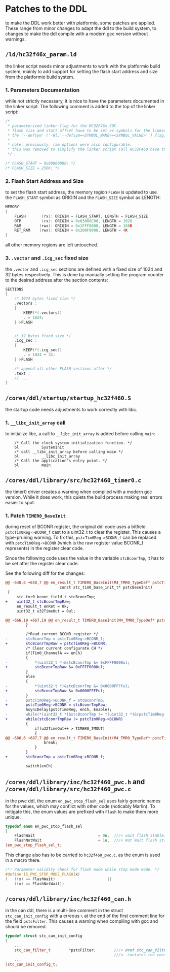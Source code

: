 # Patches to the DDL

to make the DDL work better with platformio, some patches are applied.
These range from minor changes to adapt the ddl to the build system, to changes to make the ddl compile with a modern gcc version without warnings.

## `/ld/hc32f46x_param.ld`

the linker script needs minor adjustments to work with the platformio build system, mainly to add support for setting the flash start address and size from the platformio build system.

### 1. Parameters Documentation

while not strictly necessary, it is nice to have the parameters documented in the linker script.
The following comment is added to the top of the linker script:

```cpp
/*
 * parameterized linker flag for the HC32F46x SOC.
 * flash size and start offset have to be set as symbols for the linker script, using
 * the '--defsym' ('-Wl,'--defsym=<SYMBOL_NAME>=<SYMBOL_VALUE>'') flag.
 *
 * note: previously, ram options were also configurable.
 * this was removed to simplify the linker script (all HC32F460 have the same ram anyway)
 */

/* FLASH_START = 0x00000000; */
/* FLASH_SIZE = 256K; */
```

### 2. Flash Start Address and Size

to set the flash start address, the memory region `FLASH` is updated to use the `FLASH_START` symbol as ORIGIN and the `FLASH_SIZE` symbol as LENGTH:

```cpp
MEMORY
{
    FLASH       (rx): ORIGIN = FLASH_START, LENGTH = FLASH_SIZE
    OTP         (rx): ORIGIN = 0x03000C00, LENGTH = 1020
    RAM        (rwx): ORIGIN = 0x1FFF8000, LENGTH = 188K
    RET_RAM    (rwx): ORIGIN = 0x200F0000, LENGTH = 4K
}
```

all other memory regions are left untouched.

### 3. `.vector` and `.icg_sec` fixed size

the `.vector` and `.icg_sec` sections are defined with a fixed size of 1024 and 32 bytes respectively.
This is done by manually setting the program counter to the desired address after the section contents:

```cpp
SECTIONS
{
    /* 1024 bytes fixed size */
    .vectors :
    {
        KEEP(*(.vectors))
        . = 1024;
    } >FLASH


    /* 32 bytes fixed size */
    .icg_sec :
    {
        KEEP(*(.icg_sec))
        . = 1024 + 32;
    } >FLASH

    /* append all other FLASH sections after */
    .text :
    // ...
}
```

## `/cores/ddl/startup/startup_hc32f460.S`

the startup code needs adjustments to work correctly with libc.

### 1. `__libc_init_array` call

to initialize libc, a call to `__libc_init_array` is added before calling `main`:

```assembly
    /* Call the clock system initialization function. */
    bl          SystemInit
    /* call __libc_init_array before calling main */
    bl          __libc_init_array
    /* Call the application's entry point. */
    bl          main
```

## `/cores/ddl/library/src/hc32f460_timer0.c`

the timer0 driver creates a warning when compiled with a modern gcc version.
While it does work, this quiets the build process making real errors easier to spot.

### 1. Patch `TIMER0_BaseInit`

during reset of BCONR register, the original ddl code uses a bitfield `pstcTim0Reg->BCONR_f` cast to a uint32_t to clear the register. This causes a type-pruning warning.
To fix this, `pstcTim0Reg->BCONR_f` can be replaced with `pstcTim0Reg->BCONR` (which is the raw register value BCONR_f represents) in the register clear code.

Since the following code uses the value in the variable `stcBconrTmp`, it has to be set after the register clear code.

See the following diff for the changes:

```diff
@@ -648,6 +648,7 @@ en_result_t TIMER0_BaseInit(M4_TMR0_TypeDef* pstcTim0Reg,en_tim0_channel_t enCh,
                        const stc_tim0_base_init_t* pstcBaseInit)
 {
     stc_tmr0_bconr_field_t stcBconrTmp;
+    uint32_t stcBconrTmpRaw;
     en_result_t enRet = Ok;
     uint32_t u32TimeOut = 0ul;

@@ -666,19 +667,19 @@ en_result_t TIMER0_BaseInit(M4_TMR0_TypeDef* pstcTim0Reg,en_tim0_channel_t enCh,
         }

         /*Read current BCONR register */
-        stcBconrTmp = pstcTim0Reg->BCONR_f;
+        stcBconrTmpRaw = pstcTim0Reg->BCONR;
         /* Clear current configurate CH */
         if(Tim0_ChannelA == enCh)
         {
-            *(uint32_t *)&stcBconrTmp &= 0xFFFF0000ul;
+            stcBconrTmpRaw &= 0xFFFF0000ul;
         }
         else
         {
-            *(uint32_t *)&stcBconrTmp &= 0x0000FFFFul;
+            stcBconrTmpRaw &= 0x0000FFFFul;
         }
-        pstcTim0Reg->BCONR_f = stcBconrTmp;
+        pstcTim0Reg->BCONR = stcBconrTmpRaw;
         AsyncDelay(pstcTim0Reg, enCh, Enable);
-        while(*(uint32_t *)&stcBconrTmp != *(uint32_t *)&(pstcTim0Reg->BCONR_f))
+        while(stcBconrTmpRaw != pstcTim0Reg->BCONR)
         {
             if(u32TimeOut++ > TIMER0_TMOUT)
             {
@@ -686,6 +687,7 @@ en_result_t TIMER0_BaseInit(M4_TMR0_TypeDef* pstcTim0Reg,en_tim0_channel_t enCh,
                 break;
             }
         }
+        stcBconrTmp = pstcTim0Reg->BCONR_f;

         switch(enCh)
```

## `/cores/ddl/library/inc/hc32f460_pwc.h` and `/cores/ddl/library/src/hc32f460_pwc.c`

in the pwc ddl, the enum `en_pwc_stop_flash_sel` uses fairly generic names for the values, which may conflict with other code (noticably Marlin).
To mitigate this, the enum values are prefixed with `Flash` to make them more unique.

```cpp
typedef enum en_pwc_stop_flash_sel
{
    FlashWait                            = 0u,  ///< wait flash stable.
    FlashNotWait                         = 1u,  ///< Not Wait flash stable.
}en_pwc_stop_flash_sel_t;
```

This change also has to be carried to `hc32f460_pwc.c`, as the enum is used in a macro there.

```cpp
/*! Parameter validity check for flash mode while stop mode mode. */
#define IS_PWC_STOP_MODE_FLASH(x)                                              \
(   ((x) == FlashWait)                       ||                                \
    ((x) == FlashNotWait))
```

## `/cores/ddl/library/inc/hc32f460_can.h`

in the can ddl, there is a multi-line comment in the struct `stc_can_init_config` with a erreous `\` at the end of the first comment line for the field `pstcFilter`.
This causes a warning when compiling with gcc and should be removed.

```cpp
typedef struct stc_can_init_config
{
    ...
    stc_can_filter_t        *pstcFilter;        ///< @ref stc_can_filter_t Pointer to a stc_can_filter_t type array that
                                                ///<  contains the configuration informations of the acceptance filters.
    ...
}stc_can_init_config_t;
```
